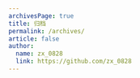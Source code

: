 ```yaml
---
archivesPage: true
title: 归档
permalink: /archives/
article: false
author: 
  name: zx_0828
  link: https://github.com/zx_0828
---
```

